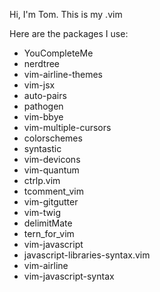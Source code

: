 Hi, I'm Tom. This is my .vim

Here are the packages I use:

* YouCompleteMe
* nerdtree
* vim-airline-themes
* vim-jsx
* auto-pairs
* pathogen
* vim-bbye
* vim-multiple-cursors
* colorschemes
* syntastic
* vim-devicons
* vim-quantum
* ctrlp.vim
* tcomment_vim
* vim-gitgutter
* vim-twig
* delimitMate
* tern_for_vim
* vim-javascript
* javascript-libraries-syntax.vim
* vim-airline
* vim-javascript-syntax
